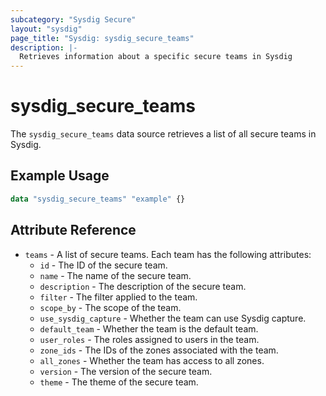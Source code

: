 ```yaml
---
subcategory: "Sysdig Secure"
layout: "sysdig"
page_title: "Sysdig: sysdig_secure_teams"
description: |-
  Retrieves information about a specific secure teams in Sysdig
---
```


# sysdig_secure_teams

The `sysdig_secure_teams` data source retrieves a list of all secure teams in Sysdig.

## Example Usage

```terraform
data "sysdig_secure_teams" "example" {}
```

## Attribute Reference

- `teams` - A list of secure teams. Each team has the following attributes:
  - `id` - The ID of the secure team.
  - `name` - The name of the secure team.
  - `description` - The description of the secure team.
  - `filter` - The filter applied to the team.
  - `scope_by` - The scope of the team.
  - `use_sysdig_capture` - Whether the team can use Sysdig capture.
  - `default_team` - Whether the team is the default team.
  - `user_roles` - The roles assigned to users in the team.
  - `zone_ids` - The IDs of the zones associated with the team.
  - `all_zones` - Whether the team has access to all zones.
  - `version` - The version of the secure team.
  - `theme` - The theme of the secure team.
